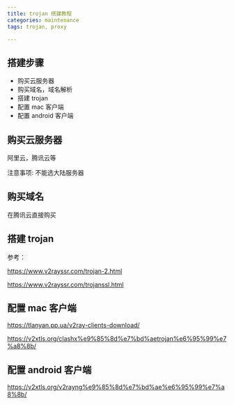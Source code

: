 ```yaml
---
title: trojan 搭建教程
categories: maintenance
tags: trojan, proxy

---
```


## 搭建步骤

* 购买云服务器
* 购买域名，域名解析
* 搭建 trojan
* 配置 mac 客户端
* 配置 android 客户端

## 购买云服务器

阿里云，腾讯云等

注意事项: 不能选大陆服务器

## 购买域名

在腾讯云直接购买

## 搭建 trojan

参考：

https://www.v2rayssr.com/trojan-2.html 

https://www.v2rayssr.com/trojanssl.html

## 配置 mac 客户端

https://tlanyan.pp.ua/v2ray-clients-download/

https://v2xtls.org/clashx%e9%85%8d%e7%bd%aetrojan%e6%95%99%e7%a8%8b/

## 配置 android 客户端

https://v2xtls.org/v2rayng%e9%85%8d%e7%bd%ae%e6%95%99%e7%a8%8b/